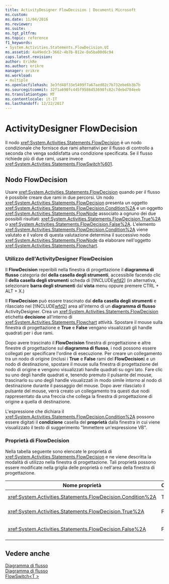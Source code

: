 ```yaml
---
title: ActivityDesigner FlowDecision | Documenti Microsoft
ms.custom: 
ms.date: 11/04/2016
ms.reviewer: 
ms.suite: 
ms.tgt_pltfrm: 
ms.topic: reference
f1_keywords:
- System.Activities.Statements.FlowDecision.UI
ms.assetid: 4a49edc3-3662-4b7b-812e-0a5ba00d6c94
caps.latest.revision: 
author: ErikRe
ms.author: erikre
manager: erikre
ms.workload:
- multiple
ms.openlocfilehash: 3e3fd48f33e5499f7a67aed02c7b732ebe6b3b7b
ms.sourcegitcommit: 32f1a690fc445f9586d53698fc82c7debd784eeb
ms.translationtype: MT
ms.contentlocale: it-IT
ms.lasthandoff: 12/22/2017
---
```

# <a name="flowdecision-activity-designer"></a>ActivityDesigner FlowDecision
Il nodo <xref:System.Activities.Statements.FlowDecision> è un nodo condizionale che fornisce due rami alternativi per il flusso di controllo a seconda che venga soddisfatta una condizione specificata. Se il flusso richiede più di due rami, usare invece <xref:System.Activities.Statements.FlowSwitch%601>.  
  
## <a name="the-flowdecision-node"></a>Nodo FlowDecision  
 Usare <xref:System.Activities.Statements.FlowDecision> quando per il flusso è possibile creare due rami in due percorsi. Un nodo <xref:System.Activities.Statements.FlowDecision> presenta un oggetto <xref:System.Activities.Statements.FlowDecision.Condition%2A> e un oggetto <xref:System.Activities.Statements.FlowNode> associato a ognuno dei due possibili risultati: <xref:System.Activities.Statements.FlowDecision.True%2A> o <xref:System.Activities.Statements.FlowDecision.False%2A>. L'elemento <xref:System.Activities.Statements.FlowDecision.Condition%2A> viene valutato e il valore di questa valutazione determina il successivo nodo <xref:System.Activities.Statements.FlowNode> da elaborare nell'oggetto <xref:System.Activities.Statements.Flowchart>.  
  
### <a name="using-the-flowdecision-designer"></a>Utilizzo dell'ActivityDesigner FlowDecision  
 Il **FlowDecision** reperibili nella finestra di progettazione il **diagramma di flusso** categoria del **della casella degli strumenti**, accessibile facendo clic il **della casella degli strumenti** scheda di [!INCLUDE[wfd2](../workflow-designer/includes/wfd2_md.md)] (in alternativa, selezionare **barra degli strumenti** dal **vista** menu oppure premere CTRL + ALT + X.)  
  
 Il **FlowDecision** può essere trascinato dal **della casella degli strumenti** e rilasciato nel [!INCLUDE[wfd2](../workflow-designer/includes/wfd2_md.md)] area all'interno di un **diagramma di flusso** ActivityDesigner. Crea un <xref:System.Activities.Statements.FlowDecision> etichetta **decisione** all'interno di <xref:System.Activities.Statements.Flowchart> attività. Spostare il mouse sulla finestra di progettazione e **True** e **False** vengano visualizzati gli handle quadrati per i due rami.  
  
 Dopo avere trascinato il **FlowDecision** finestra di progettazione e altre finestre di progettazione sul **diagramma di flusso**, i nodi possono essere collegati per specificare l'ordine di esecuzione. Per creare un collegamento tra un nodo di origine (inclusi i **True** e **False** rami del **FlowDecision**) e un nodo di destinazione, spostare il mouse sulla finestra di progettazione del nodo di origine e vengono visualizzati handle quadrati su ogni lato. Fare clic su uno degli handle quadrati e, tenendo premuto il pulsante del mouse, trascinarlo su uno degli handle visualizzati in modo simile intorno al nodo di destinazione durante il passaggio del mouse. Dopo aver rilasciato il pulsante del mouse, verrà creato un collegamento tra questi due nodi rappresentato da una freccia che collega la finestra di progettazione di origine a quella di destinazione.  
  
 L'espressione che dichiara il <xref:System.Activities.Statements.FlowDecision.Condition%2A> possono essere digitati il **condizione** casella del **proprietà** dalla finestra in cui viene visualizzato il testo di suggerimento "Immettere un'espressione VB".  
  
### <a name="the-flowdecision-properties"></a>Proprietà di FlowDecision  
 Nella tabella seguente sono elencate le proprietà di <xref:System.Activities.Statements.FlowDecision> e ne viene descritta la modalità di utilizzo nella finestra di progettazione. Tali proprietà possono essere modificate nella griglia delle proprietà o nell'area della finestra di progettazione.  
  
|Nome proprietà|Obbligatorio|Utilizzo|  
|-------------------|--------------|-----------|  
|<xref:System.Activities.Statements.FlowDecision.Condition%2A>|True|Condizione che determina il percorso seguito dal controllo di flusso.|  
|<xref:System.Activities.Statements.FlowDecision.True%2A>|False|Percorso seguito dal controllo di flusso se viene soddisfatta <xref:System.Activities.Statements.FlowDecision.Condition%2A>.|  
|<xref:System.Activities.Statements.FlowDecision.False%2A>|False|Percorso seguito dal controllo di flusso se non viene soddisfatta <xref:System.Activities.Statements.FlowDecision.Condition%2A>.|  
  
## <a name="see-also"></a>Vedere anche  
 [Diagramma di flusso](../workflow-designer/flowchart-activity-designers.md)   
 [Diagramma di flusso](../workflow-designer/flowchart-activity-designer.md)   
 [FlowSwitch\<T >](../workflow-designer/flowswitch-t-activity-designer.md)